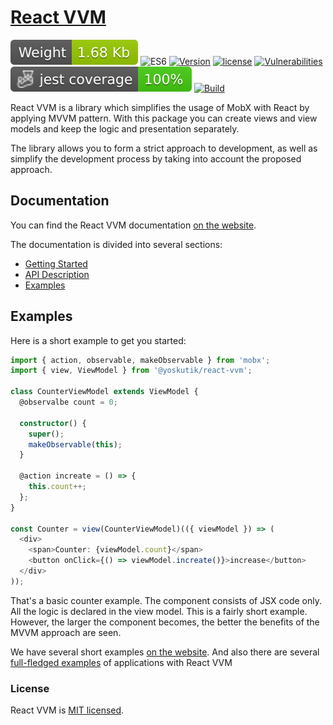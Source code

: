 # [React VVM](https://yoskutik.github.io/react-vvm/)

![Weight](https://raw.githubusercontent.com/Yoskutik/react-vvm/master/badges/weight.svg)
![ES6](https://img.shields.io/badge/EcmaScript-v.6-blue)
[![Version](https://img.shields.io/npm/v/@yoskutik/react-vvm)](https://www.npmjs.com/package/@yoskutik/react-vvm)
[![license](https://img.shields.io/npm/l/@yoskutik/react-vvm)](https://www.npmjs.com/package/@yoskutik/react-vvm)
[![Vulnerabilities](https://img.shields.io/snyk/vulnerabilities/npm/@yoskutik/react-vvm?label=Vulnerabilities)](https://www.npmjs.com/package/@yoskutik/react-vvm)
![Jest coverage](https://raw.githubusercontent.com/Yoskutik/react-vvm/master/badges/coverage-jest%20coverage.svg)
[![Build](https://github.com/Yoskutik/react-vvm/actions/workflows/build.yml/badge.svg)](https://github.com/Yoskutik/react-vvm/actions/workflows/build.yml)

React VVM is a library which simplifies the usage of MobX with React by applying MVVM pattern. With this
package you can create views and view models and keep the logic and presentation separately.

The library allows you to form a strict approach to development, as well as simplify the development
process by taking into account the proposed approach.

## Documentation

You can find the React VVM documentation [on the website](https://yoskutik.github.io/react-vvm/).

The documentation is divided into several sections:

* [Getting Started](https://yoskutik.github.io/react-vvm/getting-started)
* [API Description](https://yoskutik.github.io/react-vvm/docs)
* [Examples](https://yoskutik.github.io/react-vvm/examples)

## Examples

Here is a short example to get you started:

```typescript jsx
import { action, observable, makeObservable } from 'mobx';
import { view, ViewModel } from '@yoskutik/react-vvm';

class CounterViewModel extends ViewModel {
  @observalbe count = 0;

  constructor() {
    super();
    makeObservable(this);
  }

  @action increate = () => {
    this.count++;
  };
}

const Counter = view(CounterViewModel)(({ viewModel }) => (
  <div>
    <span>Counter: {viewModel.count}</span>
    <button onClick={() => viewModel.increate()}>increase</button>
  </div>
));
```

That's a basic counter example. The component consists of JSX code only. All the logic is declared
in the view model. This is a fairly short example. However, the larger the component becomes, the
better the benefits of the MVVM approach are seen.

We have several short examples [on the website](https://yoskutik.github.io/react-vvm/examples). And
also there are several
[full-fledged examples](https://github.com/Yoskutik/react-vvm/tree/master/examples)
of applications with React VVM

### License

React VVM is [MIT licensed](./LICENSE).
